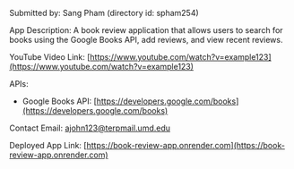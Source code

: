 Submitted by: Sang Pham (directory id: spham254)

App Description: A book review application that allows users to search for books using the Google Books API, add reviews, and view recent reviews.

YouTube Video Link: [https://www.youtube.com/watch?v=example123](https://www.youtube.com/watch?v=example123)

APIs: 
- Google Books API: [https://developers.google.com/books](https://developers.google.com/books)

Contact Email: ajohn123@terpmail.umd.edu

Deployed App Link: [https://book-review-app.onrender.com](https://book-review-app.onrender.com)